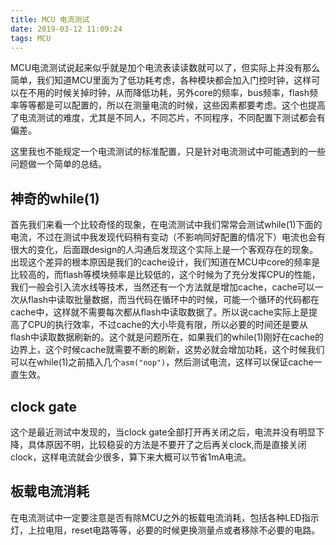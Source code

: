 ```yaml
---
title: MCU 电流测试
date: 2019-03-12 11:09:24
tags: MCU
---
```


MCU电流测试说起来似乎就是加个电流表读读数就可以了，但实际上并没有那么简单，我们知道MCU里面为了低功耗考虑，各种模块都会加入门控时钟，这样可以在不用的时候关掉时钟，从而降低功耗，另外core的频率，bus频率，flash频率等等都是可以配置的，所以在测量电流的时候，这些因素都要考虑。这个也提高了电流测试的难度，尤其是不同人，不同芯片，不同程序，不同配置下测试都会有偏差。

<!--more-->

这里我也不能规定一个电流测试的标准配置，只是针对电流测试中可能遇到的一些问题做一个简单的总结。

## 神奇的while(1)

首先我们来看一个比较奇怪的现象，在电流测试中我们常常会测试while(1)下面的电流，不过在测试中我发现代码稍有变动（不影响同好配置的情况下）电流也会有很大的变化，后面跟design的人沟通后发现这个实际上是一个客观存在的现象。出现这个差异的根本原因是我们的cache设计，我们知道在MCU中core的频率是比较高的，而flash等模块频率是比较低的，这个时候为了充分发挥CPU的性能，我们一般会引入流水线等技术，当然还有一个方法就是增加cache，cache可以一次从flash中读取批量数据，而当代码在循环中的时候，可能一个循环的代码都在cache中，这样就不需要每次都从flash中读取数据了。所以说cache实际上是提高了CPU的执行效率，不过cache的大小毕竟有限，所以必要的时间还是要从flash中读取数据刷新的。这个就是问题所在，如果我们的while(1)刚好在cache的边界上，这个时候cache就需要不断的刷新，这势必就会增加功耗，这个时候我们可以在while(1)之前插入几个``asm("nop")``，然后测试电流，这样可以保证cache一直生效。

## clock gate

这个是最近测试中发现的，当clock gate全部打开再关闭之后，电流并没有明显下降，具体原因不明，比较稳妥的方法是不要开了之后再关clock,而是直接关闭clock，这样电流就会少很多，算下来大概可以节省1mA电流。

## 板载电流消耗

在电流测试中一定要注意是否有除MCU之外的板载电流消耗，包括各种LED指示灯，上拉电阻，reset电路等等，必要的时候更换测量点或者移除不必要的电路。